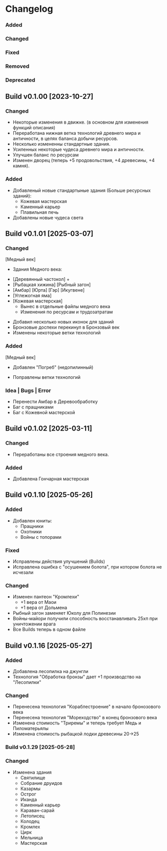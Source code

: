 # Changelog

### Added
### Changed
### Fixed
### Removed
### Deprecated


## Build v0.1.00 [2023-10-27]

### Changed
 - Некоторые изменения в движке. (в основном для изменения функций описания)
 - Переработана нижная ветка технологий древнего мира и античности, в целях баланса добычи ресурсов.
 - Несколько измененны стандартные здания.
 - Усиленных некоторые чудеса древнего мира и античности.
 - Улучшен баланс по ресурсам
 - Изменен дворец (теперь +5 продовольствия, +4 древесины, +4 камня).

### Added
 - Добавленый новые стандартыные здания (Больше ресурсных зданий):
    - Кожевая мастерская
    - Каменный карьер
    - Плавильная печь
 - Добавлены новые чудеса света



## Build v0.1.01 [2025-03-07]
### Changed
[Медный век]
 - Здания Медного века:
 * [Деревянный частокол] +
 * [Рыбацкая хижина]
   [Рыбный загон]
 * [Амбар]
   [Юрта]
   [Гэр]
   [Икугвене]
 * [Углежогная яма]
 * [Кожевая мастерская]
    - Вынес в отдельные файлы медного века
    - Изменения по ресурсам и трудозатратам

 - Добавил несколько новых иконок для зданий
 - Бронзовые доспехи перекинул в Бронзовый век
 - Изменены некоторые ветки технологий
 
### Added
[Медный век]
 - Добавлен "Погреб" (недопилинный)

 - Поправлены ветки технологий

### Idea | Bugs | Error
 - Перенести Амбар в Деревообработку
 - Баг с пращниками
 - Баг с Кожевной мастерской



## Build v0.1.02 [2025-03-11]
### Changed
 - Переработаны все строения медного века.

### Added
 - Добавлена Гончарная мастерская



## Build v0.1.10 [2025-05-26]
### Added
 - Добавлен юниты:
    - Пращники
    - Охотники
    - Войны с топорами

### Fixed
 - Исправлены действия улучшений (Builds)
 - Исправлена ошибка с "осушением болота", при котором болота не исчезали

### Changed
 - Изменен пантеон "Кромлехи"
    - +1 вера от Маои
    - +1 вера от Дольмена
 - Рыбный загон заменяет Юколу для Полинезии
 - Войны-майори получили способность восстанавливать 25хп при уничтожении врага
 - Все Builds теперь в одном файле



## Build v0.1.16 [2025-05-27]
### Added
 - Добавлена лесопилка на джунгли
 - Технология "Обработка бронзы" дает +1 производство на "Лесопилки"
 
### Changed
 - Перенесена технология "Кораблестроение" в начало бронозового века
 - Перенесена технология "Мореходство" в конец бронзового века
 - Изменена стоимость "Триремы" и теперь требует Медь и Пиломатерьялы
 - Изменена стоимость рыбацкой лодки древесины 20->25
 
 
 
### Build v0.1.29 [2025-05-28]
### Changed
 - Изменена здания
    - Святилище
    - Собрание друидов
    - Казармы
    - Острог
    - Иканда
    - Каменный карьер
    - Караван-сарай
    - Летописец
    - Колодец
    - Кромлех
    - Цирк
    - Мельница
    - Мастерская